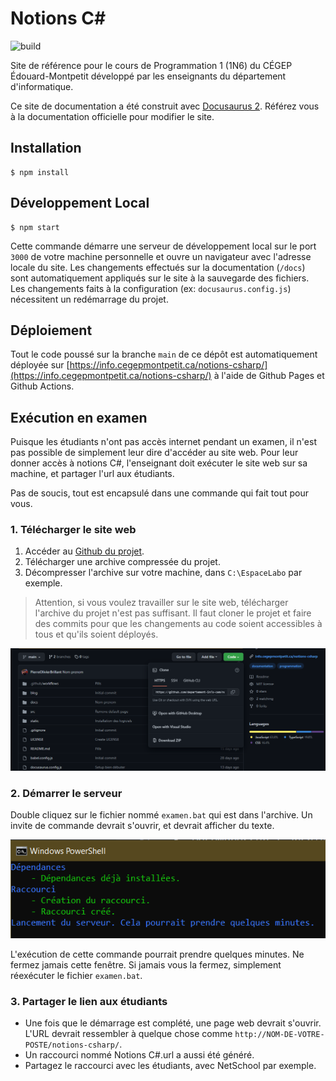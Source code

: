 # Notions C#

![build](https://github.com/departement-info-cem/notions-csharp/actions/workflows/deploy.yml/badge.svg)

Site de référence pour le cours de Programmation 1 (1N6) du CÉGEP Édouard-Montpetit développé par les enseignants du département d'informatique.

Ce site de documentation a été construit avec [Docusaurus 2](https://docusaurus.io/). Référez vous à la documentation officielle pour modifier le site.

## Installation

```
$ npm install
```

## Développement Local

```
$ npm start
```

Cette commande démarre une serveur de développement local sur le port `3000` de votre machine personnelle et ouvre un navigateur avec l'adresse locale du site. Les changements effectués sur la documentation (`/docs`) sont automatiquement appliqués sur le site à la sauvegarde des fichiers. Les changements faits à la configuration (ex: `docusaurus.config.js`) nécessitent un redémarrage du projet.

## Déploiement

Tout le code poussé sur la branche `main` de ce dépôt est automatiquement déployée sur [https://info.cegepmontpetit.ca/notions-csharp/](https://info.cegepmontpetit.ca/notions-csharp/) à l'aide de Github Pages et Github Actions.

## Exécution en examen

Puisque les étudiants n'ont pas accès internet pendant un examen, il n'est pas possible de simplement leur dire d'accéder au site web. Pour leur donner accès à notions C#, l'enseignant doit exécuter le site web sur sa machine, et partager l'url aux étudiants.

Pas de soucis, tout est encapsulé dans une commande qui fait tout pour vous.

### 1. Télécharger le site web

1. Accéder au [Github du projet](https://github.com/departement-info-cem/notions-csharp).
2. Télécharger une archive compressée du projet.
3. Décompresser l'archive sur votre machine, dans `C:\EspaceLabo` par exemple.

> Attention, si vous voulez travailler sur le site web, télécharger l'archive du projet n'est pas suffisant. Il faut cloner le projet et faire des commits pour que les changements au code soient accessibles à tous et qu'ils soient déployés.

![Télécharger archive](.github/images/TelechargerArchive.png)

### 2. Démarrer le serveur

Double cliquez sur le fichier nommé `examen.bat` qui est dans l'archive. Un invite de commande devrait s'ouvrir, et devrait afficher du texte.

![Demarrer serveur](.github/images/DemarrerServeur.png)

L'exécution de cette commande pourrait prendre quelques minutes. Ne fermez jamais cette fenêtre. Si jamais vous la fermez, simplement réexécuter le fichier `examen.bat`.

### 3. Partager le lien aux étudiants

- Une fois que le démarrage est complété, une page web devrait s'ouvrir. L'URL devrait ressembler à quelque chose comme `http://NOM-DE-VOTRE-POSTE/notions-csharp/`.
- Un raccourci nommé Notions C#.url a aussi été généré.
- Partagez le raccourci avec les étudiants, avec NetSchool par exemple.
